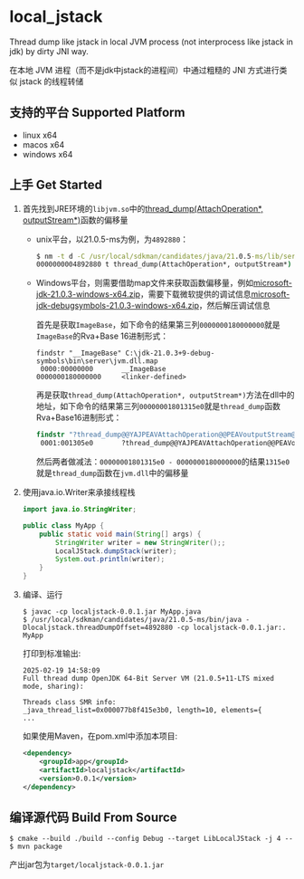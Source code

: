 # local_jstack

Thread dump like jstack in local JVM process (not interprocess like jstack in jdk) by dirty JNI way. 

在本地 JVM 进程（而不是jdk中jstack的进程间）中通过粗糙的 JNI 方式进行类似 jstack 的线程转储

## 支持的平台 Supported Platform

- linux x64
- macos x64
- windows x64

## 上手 Get Started

1.  首先找到JRE环境的`libjvm.so`中的[thread_dump(AttachOperation*, outputStream*)](https://github.com/openjdk/jdk/blob/742e735d7f6c4ee9ca5a4d290c59d7d6ec1f7635/src/hotspot/share/services/attachListener.cpp#L209)函数的偏移量

    - unix平台，以21.0.5-ms为例，为`4892880`：

        ```cmd
        $ nm -t d -C /usr/local/sdkman/candidates/java/21.0.5-ms/lib/server/libjvm.so |grep -F 'thread_dump(AttachOperation*, outputStream*)'
        0000000004892880 t thread_dump(AttachOperation*, outputStream*)
        ```

    - Windows平台，则需要借助map文件来获取函数偏移量，例如[microsoft-jdk-21.0.3-windows-x64.zip](https://aka.ms/download-jdk/microsoft-jdk-21.0.3-windows-x64.zip)，需要下载微软提供的调试信息[microsoft-jdk-debugsymbols-21.0.3-windows-x64.zip](https://aka.ms/download-jdk/microsoft-jdk-debugsymbols-21.0.3-windows-x64.zip)，然后解压调试信息

        首先是获取`ImageBase`，如下命令的结果第三列`0000000180000000`就是`ImageBase`的Rva+Base 16进制形式：

        ```
        findstr "__ImageBase" C:\jdk-21.0.3+9-debug-symbols\bin\server\jvm.dll.map
         0000:00000000       __ImageBase                0000000180000000     <linker-defined>
        ```

        再是获取`thread_dump(AttachOperation*, outputStream*)`方法在dll中的地址，如下命令的结果第三列`00000001801315e0`就是`thread_dump`函数Rva+Base16进制形式：

        ```cmd
        findstr "?thread_dump@@YAJPEAVAttachOperation@@PEAVoutputStream@@@Z" C:\jdk-21.0.3+9-debug-symbols\bin\server\jvm.dll.map | findstr /V unwind
         0001:001305e0       ?thread_dump@@YAJPEAVAttachOperation@@PEAVoutputStream@@@Z 00000001801315e0 f   attachListener.obj
        ```

        然后两者做减法：`00000001801315e0 - 0000000180000000`的结果`1315e0`就是`thread_dump`函数在`jvm.dll`中的偏移量

2. 使用java.io.Writer来承接线程栈
    ```java
    import java.io.StringWriter;

    public class MyApp {
        public static void main(String[] args) {
            StringWriter writer = new StringWriter();;
            LocalJStack.dumpStack(writer);
            System.out.println(writer);
        }
    }
    ```

3. 编译、运行
    ```
    $ javac -cp localjstack-0.0.1.jar MyApp.java
    $ /usr/local/sdkman/candidates/java/21.0.5-ms/bin/java -Dlocaljstack.threadDumpOffset=4892880 -cp localjstack-0.0.1.jar:. MyApp
    ```

    打印到标准输出:

    ```
    2025-02-19 14:58:09
    Full thread dump OpenJDK 64-Bit Server VM (21.0.5+11-LTS mixed mode, sharing):

    Threads class SMR info:
    _java_thread_list=0x000077b8f415e3b0, length=10, elements={
    ...
    ```
    
    如果使用Maven，在pom.xml中添加本项目:
    ```xml
    <dependency>
        <groupId>app</groupId>
        <artifactId>localjstack</artifactId>
        <version>0.0.1</version>
    </dependency>
    ```

## 编译源代码 Build From Source

```
$ cmake --build ./build --config Debug --target LibLocalJStack -j 4 --
$ mvn package
```

产出jar包为`target/localjstack-0.0.1.jar`
